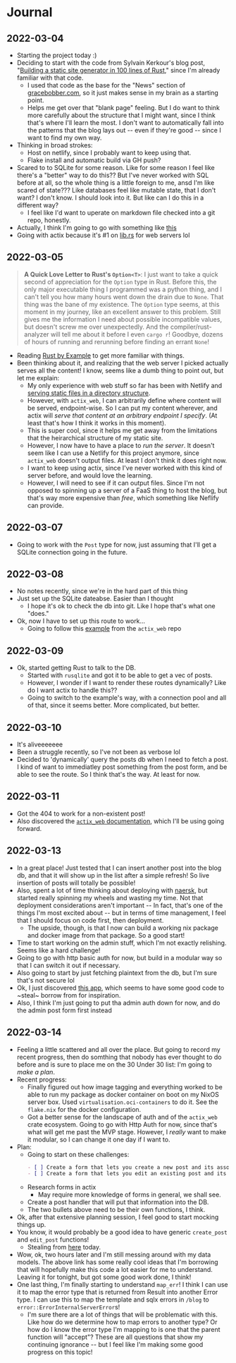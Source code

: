 # Journal

## 2022-03-04
- Starting the project today :)
- Deciding to start with the code from Sylvain Kerkour's blog post, "[Building a static site generator in 100 lines of Rust](https://kerkour.com/rust-static-site-generator)," since I'm already familiar with that code.
    - I used that code as the base for the "News" section of [gracebobber.com](https://github.com/ajaxbits/grace-bobber-web), so it just makes sense in my brain as a starting point. 
    - Helps me get over that "blank page" feeling. But I do want to think more carefully about the structure that I might want, since I think that's where I'll learn the most. I don't want to automatically fall into the patterns that the blog lays out -- even if they're good -- since I want to find my own way.
- Thinking in broad strokes:
    - Host on netlify, since I probably want to keep using that.
    - Flake install and automatic build via GH push?
- Scared to to SQLite for some reason. Like for some reason I feel like there's a "better" way to do this?? But I've never worked with SQL before at all, so the whole thing is a little foreign to me, ansd I'm like scared of state??? Like databases feel like mutable state, that I don't want? I don't know. I should look into it. But like can I do this in a different way?
    - I feel like I'd want to uperate on markdown file checked into a git repo, honestly.
- Actually, I think I'm going to go with something like [this](https://github.com/actix/examples/blob/master/basics/basics/src/main.rs)
- Going with actix because it's #1 on [lib.rs](https://lib.rs) for web servers lol

## 2022-03-05
> **A Quick Love Letter to Rust's `Option<T>`**:
> I just want to take a quick second of appreciation for the `Option` type in Rust. Before this, the only major executable thing I programmed was a python thing, and I can't tell you how many hours went down the drain due to `None`. That thing was the bane of my existence. The `Option` type seems, at this moment in my journey, like an excellent answer to this problem. Still gives me the information I need about possible incompatible values, but doesn't screw me over unexpectedly. And the compiler/rust-analyzer will tell me about it before I even `cargo r`! Goodbye, dozens of hours of running and rerunning before finding an errant `None`!

- Reading [Rust by Example](https://doc.rust-lang.org/rust-by-example/) to get more familiar with things.
- Been thinking about it, and realizing that the web server I picked actually serves all the content! I know, seems like a dumb thing to point out, but let me explain:
    - My only experience with web stuff so far has been with Netlify and [serving static files in a directory structure](https://github.com/ajaxbits/grace-bobber-web).
    - However, with `actix_web`, I can arbitrarily define where content will be served, endpoint-wise. So I can put my content wherever, and actix will _serve that content at an arbitrary endpoint I specify_. (At least that's how I think it works in this moment).
    - This is super cool, since it helps me get away from the limitations that the heirarchical structure of my static site.
    - However, I now have to have a place to _run the server_. It doesn't seem like I can use a Netlify for this project anymore, since `actix_web` doesn't output files. At least I don't think it does right now. 
    - I want to keep using actix, since I've never worked with this kind of server before, and would love the learning.
    - However, I will need to see if it can output files. Since I'm not opposed to spinning up a server of a FaaS thing to host the blog, but that's way more expensive than _free_, which something like Neflify can provide.

## 2022-03-07
- Going to work with the `Post` type for now, just assuming that I'll get a SQLite connection going in the future.

## 2022-03-08
- No notes recently, since we're in the hard part of this thing
- Just set up the SQLite dateabse. Easier than I thought
    - I hope it's ok to check the db into git. Like I hope that's what one "does."
- Ok, now I have to set up this route to work...
    - Going to follow this [example](https://github.com/actix/examples/blob/master/databases/sqlite/src/db.rs) from the `actix_web` repo

## 2022-03-09
- Ok, started getting Rust to talk to the DB. 
    - Started with `rusqlite` and got it to be able to get a vec of posts. 
    - However, I wonder if I want to render these routes dynamically? Like do I want actix to handle this??
    - Going to switch to the example's way, with a connection pool and all of that, since it seems better. More complicated, but better.

## 2022-03-10
- It's aliveeeeeee
- Been a struggle recently, so I've not been as verbose lol
- Decided to 'dynamically' query the posts db when I need to fetch a post. I kind of want to immediatley post something from the post form, and be able to see the route. So I think that's the way. At least for now.

## 2022-03-11
- Got the 404 to work for a non-existent post!
- Also discovered the [`actix_web` documentation](https://actix.rs/docs/), which I'll be using going forward.

## 2022-03-13
- In a great place! Just tested that I can insert another post into the blog db, and that it will show up in the list after a simple refresh! So live insertion of posts will totally be possible!
- Also, spent a lot of time thinking about deploying with [naersk](https://github.com/nix-community/naersk), but started really spinning my wheels and wasting my time. Not that deployment considerations aren't important -- In fact, that's one of the things I'm most excited about -- but in terms of time management, I feel that I should focus on code first, then deployment.
    - The upside, though, is that I now can build a working nix package and docker image from that package. So a good start!
- Time to start working on the admin stuff, which I'm not exactly relishing. Seems like a hard challenge!
- Going to go with http basic auth for now, but build in a modular way so that I can switch it out if necessary.
- Also going to start by just fetching plaintext from the db, but I'm sure that's not secure lol
- Ok, I just discovered [this app](https://github.com/purton-tech/barricade/tree/master/src), which seems to have some good code to ~steal~ borrow from for inspiration.
- Also, I think I'm just going to put tha admin auth down for now, and do the admin post form first instead

## 2022-03-14
- Feeling a little scattered and all over the place. But going to record my recent progress, then do somthing that nobody has ever thought to do before and is sure to place me on the 30 Under 30 list: I'm going to _make a plan_.
- Recent progress:
    - Finally figured out how image tagging and everything worked to be able to run my package as docker container on boot on my NixOS server box. Used `virtualisation.oci-containers` to do it. See the `flake.nix` for the docker configuration.
    - Got a better sense for the landscape of auth and of the `actix_web` crate ecosystem. Going to go with Http Auth for now, since that's what will get me past the MVP stage. However, I _really_ want to make it modular, so I can change it one day if I want to. 
- Plan:
    - Going to start on these challenges:
        ```markdown
        - [ ] Create a form that lets you create a new post and its associated POST handler
        - [ ] Create a form that lets you edit an existing post and its associated POST handler
        ```
    - Research forms in actix
        - May require more knowledge of forms in general, we shall see.
    - Create a post handler that will put that information into the DB.
    - The two bullets above need to be their own functions, I think.
- Ok, after that extensive planning session, I feel good to start mocking things up.
- You know, it would probably be a good idea to have generic `create_post` and `edit_post` functions!
    - Stealing from [here](https://github.com/actix/examples/blob/master/basics/todo/src/model.rs) today.
- Wow, ok, two hours later and I'm still messing around with my data models. The above link has some really cool ideas that I'm borrowing that will hopefully make this code a lot easier for me to understand. Leaving it for tonight, but got some good work done, I think!
- One last thing, I'm finally starting to understand `map_err`! I think I can use it to map the error type that is returned from Result into another Error type. I can use this to map the template and sqlx errors in `/blog` to `error::ErrorInternalServerError`s!
    - I'm sure there are a lot of things that will be problematic with this. Like how do we determine how to map errors to another type? Or how do I know the error type I'm mapping to is one that the parent function will "accept"? These are all questions that show my continuing ignorance -- but I feel like I'm making some good progress on this topic!
























